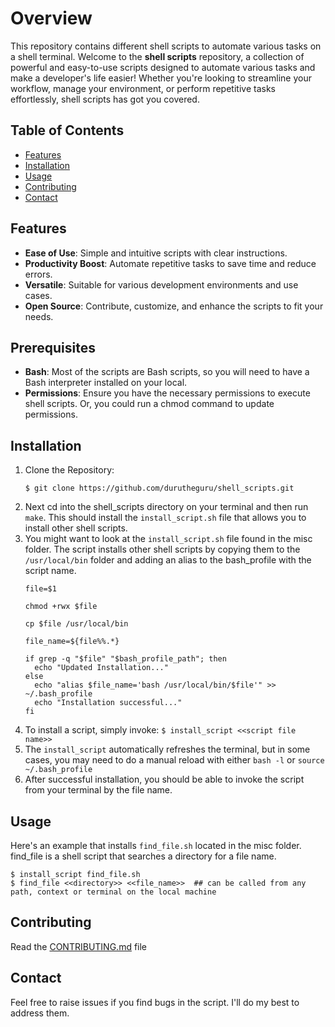 # Overview
This repository contains different shell scripts to automate various tasks on a shell terminal. 
Welcome to the **shell scripts** repository, a collection of powerful and easy-to-use scripts designed to automate various tasks and make a developer's life easier! Whether you're looking to streamline your workflow, manage your environment, or perform repetitive tasks effortlessly, shell scripts has got you covered.


## Table of Contents

- [Features](#features)
- [Installation](#installation)
- [Usage](#usage)
- [Contributing](#contributing)
- [Contact](#contact)


## Features
- **Ease of Use**: Simple and intuitive scripts with clear instructions.
- **Productivity Boost**: Automate repetitive tasks to save time and reduce errors.
- **Versatile**: Suitable for various development environments and use cases.
- **Open Source**: Contribute, customize, and enhance the scripts to fit your needs.



## Prerequisites

- **Bash**: Most of the scripts are Bash scripts, so you will need to have a Bash interpreter installed on your local. 
- **Permissions**: Ensure you have the necessary permissions to execute shell scripts. Or, you could run a chmod command to update permissions. 



## Installation

1. Clone the Repository:
   ```
   $ git clone https://github.com/durutheguru/shell_scripts.git
   ```   
2. Next cd into the shell_scripts directory on your terminal and then run `make`. This should install the `install_script.sh` file that allows you to install other shell scripts.    
3. You might want to look at the `install_script.sh` file found in the misc folder. The script installs other shell scripts by copying them to the `/usr/local/bin` folder and adding an alias to the bash_profile with the script name.   
   ```
   file=$1
   
   chmod +rwx $file
   
   cp $file /usr/local/bin
   
   file_name=${file%%.*}
   
   if grep -q "$file" "$bash_profile_path"; then
     echo "Updated Installation..."
   else
     echo "alias $file_name='bash /usr/local/bin/$file'" >> ~/.bash_profile
     echo "Installation successful..."
   fi
   ```   
4. To install a script, simply invoke: `$ install_script <<script file name>>`   
5. The `install_script` automatically refreshes the terminal, but in some cases, you may need to do a manual reload with either `bash -l` or `source ~/.bash_profile`   
6. After successful installation, you should be able to invoke the script from your terminal by the file name.   


## Usage

Here's an example that installs `find_file.sh` located in the misc folder. find_file is a shell script that searches a directory for a file name.   
```
$ install_script find_file.sh
$ find_file <<directory>> <<file_name>>  ## can be called from any path, context or terminal on the local machine
```


## Contributing

Read the [CONTRIBUTING.md](https://github.com/durutheguru/shell_scripts/blob/main/CONTRIBUTING.md) file


## Contact

Feel free to raise issues if you find bugs in the script. I'll do my best to address them. 






